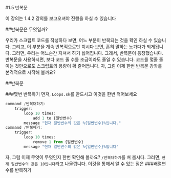 #1.5 반복문

이 강의는 1.4.2 강의를 보고오셔야 진행을 하실 수 있습니다

##반복문은 무엇일까?

우리가 스크립트 코드를 작성하다 보면, 어느 부분이 반복되는 것을 확인 하실 수 있습니다. 그리고, 이 부분을 계속 반복적으로만 치시다 보면, 흔히 말하는 노가다가 되게됩니다. 그러면, 우리는 어느순간 지쳐서 하기 싫어집니다. 그래서, 반복문이 등장했습니다. 반복문을 사용하시면, 보다 코드 줄 수를 조금이라도 줄일 수 있습니다. 코드를 몇줄 줄이는 것만으로도 스크립트의 용량이 확 줄어듭니다. 자, 그럼 이제 한번 반복문 강좌를 본격적으로 시작해 볼까요?

##반복문

###몇번 반복하기
먼저, `Loops.sk`를 만드시고 이것을 한번 적어보세요
```JavaScript
command /반복더하기:
    trigger:
        loop 10 times:
            add 1 to {일반변수}
        message "현재 일반변수의 값은 %{일반변수}%입니다."
command /반복빼기:
    trigger:
        loop 10 times:
            remove 1 from {일반변수}
        message "현재 일반변수의 값은 %{일반변수}%입니다"
```
자, 그럼 이제 무엇이 무엇인지 한번 확인해 볼까요? `/반복더하기`를 쳐 봅시다. 그러면, `현재 일반변수의 값은 10입니다`라고 나올껍니다. 이것을 통해서 알 수 있는 점은 
###배열변수를 반복하기

